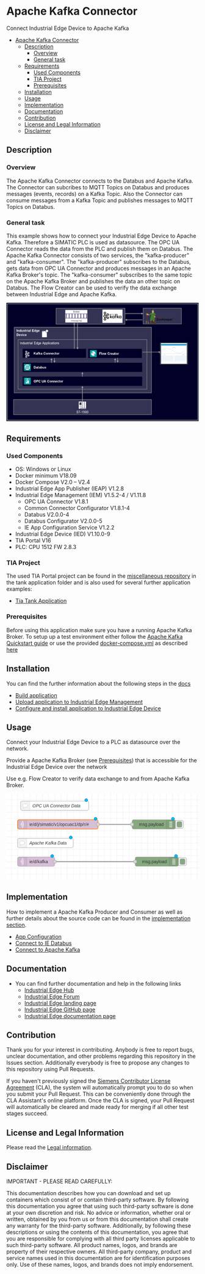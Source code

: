 # Apache Kafka Connector

Connect Industrial Edge Device to Apache Kafka 

- [Apache Kafka Connector](#apache-kafka-connector)
  - [Description](#description)
    - [Overview](#overview)
    - [General task](#general-task)
  - [Requirements](#requirements)
    - [Used Components](#used-components)
    - [TIA Project](#tia-project)
    - [Prerequisites](#prerequisites)
  - [Installation](#installation)
  - [Usage](#usage)
  - [Implementation](#implementation)
  - [Documentation](#documentation)
  - [Contribution](#contribution)
  - [License and Legal Information](#license-and-legal-information)
  - [Disclaimer](#disclaimer)

## Description

### Overview

The Apache Kafka Connector connects to the Databus and Apache Kafka. The Connector can subcribes to MQTT Topics on Databus and produces messages (events, records) on a Kafka Topic. Also the Connector can consume messages from a Kafka Topic and publishes messages to MQTT Topics on Databus.

### General task

This example shows how to connect your Industrial Edge Device to Apache Kafka. Therefore a SIMATIC PLC is used as datasource. The OPC UA Connector reads the data from the PLC and publish them on Databus. The Apache Kafka Connector consists of two services, the "kafka-producer" and "kafka-consumer". The "kafka-producer" subscribes to the Databus, gets data from OPC UA Connector and produces messages in an Apache Kafka Broker's topic. The "kafka-consumer" subscribes to the same topic on the Apache Kafka Broker and publishes the data an other topic on Databus. The Flow Creator can be used to verify the data exchange between Industrial Edge and Apache Kafka.

![Overview](docs/graphics/overview.png)

## Requirements

### Used Components

- OS: Windows or Linux
- Docker minimum V18.09
- Docker Compose V2.0 – V2.4
- Industrial Edge App Publisher (IEAP) V1.2.8
- Industrial Edge Management (IEM) V1.5.2-4 / V1.11.8
  - OPC UA Connector V1.8.1
  - Common Connector Configurator V1.8.1-4
  - Databus V2.0.0-4
  - Databus Configurator V2.0.0-5
  - IE App Configuration Service V1.2.2
- Industrial Edge Device (IED) V1.10.0-9
- TIA Portal V16 
- PLC: CPU 1512 FW 2.8.3

### TIA Project

The used TIA Portal project can be found in the [miscellaneous repository](https://github.com/industrial-edge/miscellaneous) in the tank application folder and is also used for several further application examples:

- [Tia Tank Application](https://github.com/industrial-edge/miscellaneous/tree/main/tank%20application)

### Prerequisites
Before using this application make sure you have a running Apache Kafka Broker. To setup up a test environment either follow the [Apache Kafka Quickstart guide](https://kafka.apache.org/quickstart) or use the provided [docker-compose.yml](./test/kafka-broker/docker-compose.yml) as described [here](./docs/installation.md#apache-kafka-broker-test-environment)

## Installation

You can find the further information about the following steps in the [docs](./docs)

- [Build application](docs/installation.md#build-application)
- [Upload application to Industrial Edge Management](docs/installation.md#upload-application-to-industrial-edge-management)
- [Configure and install application to Industrial Edge Device](docs/installation.md#install-application-on-industrial-edge-device)

## Usage

Connect your Industrial Edge Device to a PLC as datasource over the network.

Provide a Apache Kafka Broker (see [Prerequisites](#prerequisites)) that is accessible for the Industrial Edge Device over the network

Use e.g. Flow Creator to verify data exchange to and from Apache Kafka Broker.

![Test](./docs/graphics/test.png)

## Implementation

How to implement a Apache Kafka Producer and Consumer as well as further details about the source code can be found in the [implementation section](./docs/implementation.md).

- [App Configuration](./docs/implementation.md#app-configuration)
- [Connect to IE Databus](./docs/implementation.md#connect-to-ie-databus)
- [Connect to Apache Kafka](./docs/implementation.md#connect-to-apache-kafka)

## Documentation
 
- You can find further documentation and help in the following links
  - [Industrial Edge Hub](https://iehub.eu1.edge.siemens.cloud/#/documentation)
  - [Industrial Edge Forum](https://forum.mendix.com/link/space/industrial-edge)
  - [Industrial Edge landing page](https://new.siemens.com/global/en/products/automation/topic-areas/industrial-edge/simatic-edge.html)
  - [Industrial Edge GitHub page](https://github.com/industrial-edge)
  - [Industrial Edge documentation page](https://docs.eu1.edge.siemens.cloud/index.html)
  
## Contribution

Thank you for your interest in contributing. Anybody is free to report bugs, unclear documentation, and other problems regarding this repository in the Issues section.
Additionally everybody is free to propose any changes to this repository using Pull Requests.

If you haven't previously signed the [Siemens Contributor License Agreement](https://github.com/siemens/.github/blob/main/cla/cla.md) (CLA), the system will automatically prompt you to do so when you submit your Pull Request. This can be conveniently done through the CLA Assistant's online platform.
Once the CLA is signed, your Pull Request will automatically be cleared and made ready for merging if all other test stages succeed.



## License and Legal Information

Please read the [Legal information](LICENSE.txt).

## Disclaimer

IMPORTANT - PLEASE READ CAREFULLY:

This documentation describes how you can download and set up containers which consist of or contain third-party software. By following this documentation you agree that using such third-party software is done at your own discretion and risk. No advice or information, whether oral or written, obtained by you from us or from this documentation shall create any warranty for the third-party software. Additionally, by following these descriptions or using the contents of this documentation, you agree that you are responsible for complying with all third party licenses applicable to such third-party software. All product names, logos, and brands are property of their respective owners. All third-party company, product and service names used in this documentation are for identification purposes only. Use of these names, logos, and brands does not imply endorsement.
